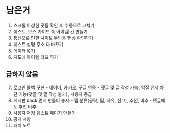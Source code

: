 # 남은거

1. 스크롤 이상한 곳들 확인 후 수동으로 고치기
2. 퀘스트, 보스 가이드 쪽 아이템 칸 만들기
3. 통신으로 인한 사이트 무반응 현상 확인하기
4. 퀘스트 설명 주소 다 바꾸기
5. 데이터 넣기
6. 지도에 아이템 좌표 찍기

## 급하지 않음

7. 로그인 콜백 구현 - 네이버, 카카오, 구글 연동 - 댓글 및 글 작성 가능, 악질 유저 차단 기능(댓글 및 글 작성 불가), 사용자 등급
8. 게시판 back 먼저 만들어 놓자 - 탭 분류(공략, 팁, 자유, 신고), 추천, 비추 - 댓글에도 추천 비추
9. 사용자 저장 퀘스트 페이지 만들기
10. 공지 사항
11. 패치 노트
